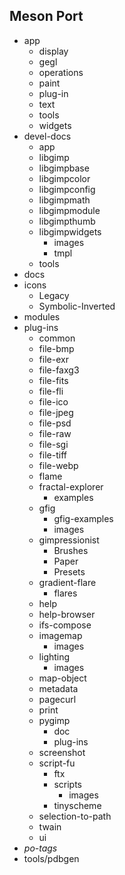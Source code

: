 Meson Port
-----------

* app
  * display
  * gegl
  * operations
  * paint
  * plug-in
  * text
  * tools
  * widgets
* devel-docs
  * app
  * libgimp
  * libgimpbase
  * libgimpcolor
  * libgimpconfig
  * libgimpmath
  * libgimpmodule
  * libgimpthumb
  * libgimpwidgets
    * images
    * tmpl
  * tools
* docs
* icons
  * Legacy
  * Symbolic-Inverted
* modules
* plug-ins
  * common
  * file-bmp
  * file-exr
  * file-faxg3
  * file-fits
  * file-fli
  * file-ico
  * file-jpeg
  * file-psd
  * file-raw
  * file-sgi
  * file-tiff
  * file-webp
  * flame
  * fractal-explorer
    * examples
  * gfig
    * gfig-examples
    * images
  * gimpressionist
    * Brushes
    * Paper
    * Presets
  * gradient-flare
    * flares
  * help
  * help-browser
  * ifs-compose
  * imagemap
    * images
  * lighting
    * images
  * map-object
  * metadata
  * pagecurl
  * print
  * pygimp
    * doc
    * plug-ins
  * screenshot
  * script-fu
    * ftx
    * scripts
      * images
    * tinyscheme
  * selection-to-path
  * twain
  * ui
* *po-tags*
* tools/pdbgen
